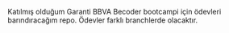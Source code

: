 Katılmış olduğum Garanti BBVA Becoder bootcampi için ödevleri barındıracağım repo. Ödevler farklı branchlerde olacaktır. 